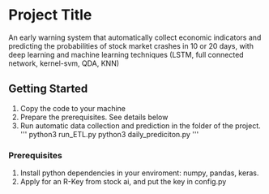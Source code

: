 # Project Title

An early warning system that automatically collect economic indicators and predicting the probabilities of stock market crashes in 10 or 20 days, with deep learning and machine learning techniques (LSTM, full connected network, kernel-svm, QDA, KNN)

## Getting Started

1. Copy the code to your machine
2. Prepare the prerequisites. See details below
3. Run automatic data collection and prediction in the folder of the project.
   '''
   python3 run_ETL.py
   python3 daily_prediciton.py
   '''

### Prerequisites

1. Install python dependencies in your enviroment: numpy, pandas, keras.
2. Apply for an R-Key from stock ai, and put the key in config.py
